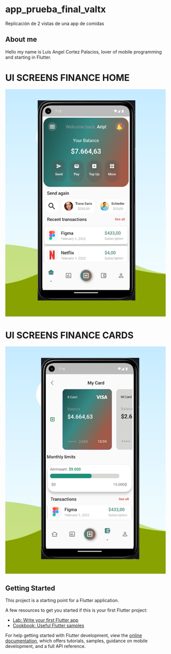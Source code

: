 # app_prueba_final_valtx

Replicación de 2 vistas de una app de comidas
## About me
Hello my name is Luis Angel Cortez Palacios, lover of mobile programming and starting in Flutter.

# UI SCREENS FINANCE HOME

![Image text](https://github.com/lucho120/Flutter_Reto2_VALTX/blob/main/assets/ui_screens/ui_home.png)
            
# UI SCREENS FINANCE CARDS
![Image text](https://github.com/lucho120/Flutter_Reto2_VALTX/blob/main/assets/ui_screens/ui_cards.png)
## Getting Started

This project is a starting point for a Flutter application.

A few resources to get you started if this is your first Flutter project:

- [Lab: Write your first Flutter app](https://docs.flutter.dev/get-started/codelab)
- [Cookbook: Useful Flutter samples](https://docs.flutter.dev/cookbook)

For help getting started with Flutter development, view the
[online documentation](https://docs.flutter.dev/), which offers tutorials,
samples, guidance on mobile development, and a full API reference.
